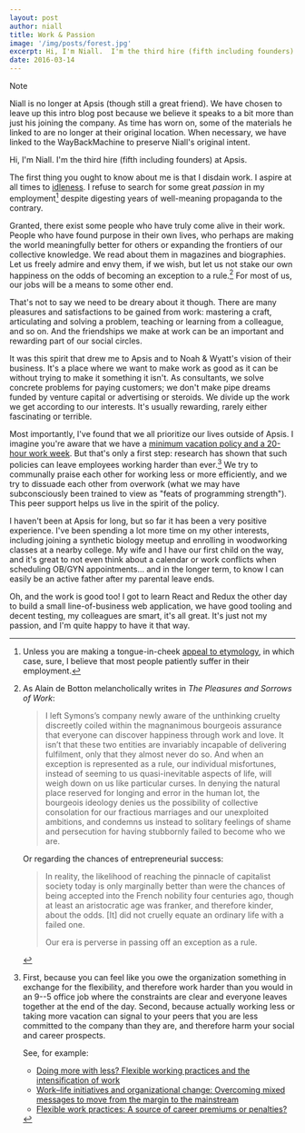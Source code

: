 ```yaml
---
layout: post
author: niall
title: Work & Passion
image: '/img/posts/forest.jpg'
excerpt: Hi, I'm Niall.  I'm the third hire (fifth including founders) at Apsis. The first thing you ought to know about me is that I disdain work.
date: 2016-03-14
---
```


> [!NOTE]
> Niall is no longer at Apsis (though still a great friend). We have chosen to leave up this intro blog post because
> we believe it speaks to a bit more than just his joining the company. As time has worn on, some of the materials
> he linked to are no longer at their original location. When necessary, we have linked to the WayBackMachine to 
> preserve Niall's original intent.

Hi, I'm Niall.  I'm the third hire (fifth including founders) at Apsis.

The first thing you ought to know about me is that I disdain work.  I aspire at all times to [idleness](https://web.archive.org/web/20160320161628/http://www.zpub.com/notes/idle.html).  I refuse to search for some great *passion* in my employment[^1] despite digesting years of well-meaning propaganda to the contrary.

Granted, there exist some people who have truly come alive in their work.  People who have found purpose in their own lives, who perhaps are making the world meaningfully better for others or expanding the frontiers of our collective knowledge.  We read about them in magazines and biographies.  Let us freely admire and envy them, if we wish, but let us not stake our own happiness on the odds of becoming an exception to a rule.[^2]  For most of us, our jobs will be a means to some other end.

That's not to say we need to be dreary about it though.  There are many pleasures and satisfactions to be gained from work: mastering a craft, articulating and solving a problem, teaching or learning from a colleague, and so on.  And the friendships we make at work can be an important and rewarding part of our social circles.

It was this spirit that drew me to Apsis and to Noah & Wyatt's vision of their business.  It's a place where we want to make work as good as it can be without trying to make it something it isn't.  As consultants, we solve concrete problems for paying customers; we don't make pipe dreams funded by venture capital or advertising or steroids.  We divide up the work we get according to our interests.  It's usually rewarding, rarely either fascinating or terrible.

Most importantly, I've found that we all prioritize our lives outside of Apsis.  I imagine you're aware that we have a [minimum vacation policy and a 20-hour work week](https://www.apsis.io/blog/2015/04/23/work-sustainably/).  But that's only a first step: research has shown that such policies can leave employees working harder than ever.[^3]  We try to communally praise each other for working less or more efficiently, and we try to dissuade each other from overwork (what we may have subconsciously been trained to view as "feats of programming strength").  This peer support helps us live in the spirit of the policy.

I haven't been at Apsis for long, but so far it has been a very positive experience.  I've been spending a lot more time on my other interests, including joining a synthetic biology meetup and enrolling in woodworking classes at a nearby college.  My wife and I have our first child on the way, and it's great to not even think about a calendar or work conflicts when scheduling OB/GYN appointments... and in the longer term, to know I can easily be an active father after my parental leave ends.

Oh, and the work is good too!  I got to learn React and Redux the other day to build a small line-of-business web application, we have good tooling and decent testing, my colleagues are smart, it's all great.  It's just not my passion, and I'm quite happy to have it that way.

[^1]:
    Unless you are making a tongue-in-cheek [appeal to etymology](https://web.archive.org/web/20160316031542/http://itre.cis.upenn.edu/~myl/languagelog/archives/002454.html), in which case, sure, I believe that most people patiently suffer in their employment.

[^2]:
    As Alain de Botton melancholically writes in *The Pleasures and Sorrows of Work*:

    > I left Symons’s company newly aware of the unthinking cruelty discreetly coiled within the magnanimous bourgeois assurance that everyone can discover happiness through work and love. It isn’t that these two entities are invariably incapable of delivering fulfilment, only that they almost never do so. And when an exception is represented as a rule, our individual misfortunes, instead of seeming to us quasi-inevitable aspects of life, will weigh down on us like particular curses. In denying the natural place reserved for longing and error in the human lot, the bourgeois ideology denies us the possibility of collective consolation for our fractious marriages and our unexploited ambitions, and condemns us instead to solitary feelings of shame and persecution for having stubbornly failed to become who we are.

    Or regarding the chances of entrepreneurial success:

    > In reality, the likelihood of reaching the pinnacle of capitalist society today is only marginally better than were the chances of being accepted into the French nobility four centuries ago, though at least an aristocratic age was franker, and therefore kinder, about the odds. [It] did not cruelly equate an ordinary life with a failed one.
    >
    > Our era is perverse in passing off an exception as a rule.

[^3]:
    First, because you can feel like you owe the organization something in exchange for the flexibility, and therefore work harder than you would in an 9--5 office job where the constraints are clear and everyone leaves together at the end of the day.  Second, because actually working less or taking more vacation can signal to your peers that you are less committed to the company than they are, and therefore harm your social and career prospects.

    See, for example:

    * [Doing more with less? Flexible working practices and the intensification of work](https://www.som.cranfield.ac.uk/som/media/images/research/wbl/moreless.pdf)
    * [Work–life initiatives and organizational change: Overcoming mixed messages to move from the margin to the mainstream](https://hum.sagepub.com/content/early/2009/12/01/0018726709352385.full.pdf+html)
    * [Flexible work practices: A source of career premiums or penalties?](https://people.stern.nyu.edu/sworthen/leslie/fwp2012.pdf)

